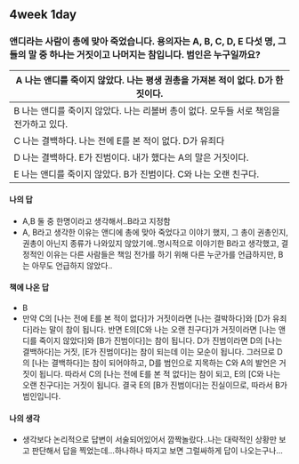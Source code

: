 ## 4week 1day

### 앤디라는 사람이 총에 맞아 죽었습니다. 용의자는 A, B, C, D, E 다섯 명, 그들의 말 중 하나는 거짓이고 나머지는 참입니다. 범인은 누구일까요?

| A 나는 앤디를 죽이지 않았다. 나는 평생 권총을 가져본 적이 없다. D가 한 짓이다. |
| ------------------------------------------------------------ |
| B 나는 앤디를 죽이지 않았다. 나는 리볼버 총이 없다. 모두들 서로 책임을 전가하고 있다. |
| C 나는 결백하다. 나는 전에 E를 본 적이 없다. D가 유죄다      |
| D 나는 결백하다. E가 진범이다. 내가 했다는 A의 말은 거짓이다. |
| E 나는 앤디를 죽이지 않았다. B가 진범이다. C와 나는 오랜 친구다. |



#### 나의 답

- A,B 둘 중 한명이라고 생각해서..B라고 지정함
- A, B라고 생각한 이유는 앤디에 총에 맞아 죽었다고 이야기 했지, 그 총이 권총인지, 권총이 아닌지 종류가 나와있지 않았기에..명시적으로 이야기한 B라고 생각했고, 결정적인 이유는 다른 사람들은 책임 전가를 하기 위해 다른 누군가를 언급하지만, B는 아무도 언급하지 않았다..

#### 책에 나온 답

- B
- 만약 C의 [나는 전에 E를 본 적이 없다]가 거짓이라면 [나는 결박하다]와 [D가 유죄다]라는 말이 참이 됩니다. 반면 E의[C와 나는 오랜 친구다]가 거짓이라면 [나는 앤디를 죽이지 않았다]와 [B가 진범이다]는 참이 됩니다. D가 진범이라면 D의 [나는 결백하다]는 거짓, [E가 진범이다]는 참이 되는데 이는 모순이 됩니다. 그러므로 D의 [나는 결백하다]는 참이 되어야하고, D를 범인으로 지목하는 C와 A의 발언은 거짓이 됩니다. 따라서 C의 [나는 전에 E를 본 적 없다]는 참이 되고, E의 [C와 나는 오랜 친구다]는 거짓이 됩니다. 결국 E의 [B가 진범이다]는 진실이므로, 따라서 B가 범인입니다.

#### 나의 생각

- 생각보다 논리적으로 답변이 서술되어있어서 깜짝놀랐다..나는 대략적인 상황만 보고 판단해서 답을 찍었는데...하나하나 따지고 보면 그럴싸하게 답이 나오는구나...